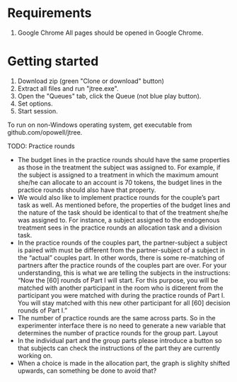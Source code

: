 # Requirements
1. Google Chrome
All pages should be opened in Google Chrome.

# Getting started

1. Download zip (green "Clone or download" button)
2. Extract all files and run "jtree.exe".
3. Open the "Queues" tab, click the Queue (not blue play button).
4. Set options.
5. Start session.

To run on non-Windows operating system, get executable from github.com/opowell/jtree.

TODO:
Practice rounds
- The budget lines in the practice rounds should have the same properties as those in the
treatment the subject was assigned to. For example, if the subject is assigned to a treatment in
which the maximum amount she/he can allocate to an account is 70 tokens, the budget lines in
the practice rounds should also have that property.
- We would also like to implement practice rounds for the couple’s part task as well. As
mentioned before, the properties of the budget lines and the nature of the task should be
identical to that of the treatment she/he was assigned to. For instance, a subject assigned to the
endogenous treatment sees in the practice rounds an allocation task and a division task.
- In the practice rounds of the couples part, the partner-subject a subject is paired with must be
different from the partner-subject of a subject in the “actual” couples part. In other words,
there is some re-matching of partners after the practice rounds of the couples part are over. For
your understanding, this is what we are telling the subjects in the instructions:
“Now the [60] rounds of Part I will start. For this purpose, you will be matched with another participant in
the room who is di¤erent from the participant you were matched with during the practice rounds of Part
I. You will stay matched with this new other participant for all [60] decision rounds of Part I.”
- The number of practice rounds are the same across parts. So in the experimenter interface
there is no need to generate a new variable that determines the number of practice rounds for
the group part.
Layout
- In the individual part and the group parts please introduce a button so that subjects can check
the instructions of the part they are currently working on.
- When a choice is made in the allocation part, the graph is slighlty shifted upwards, can
something be done to avoid that?
